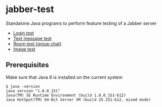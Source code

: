 # jabber-test

Standalone Java programs to perform feature testing of a Jabber server

* [Login test](jabber-test-login/README.md)
* [Text message test](jabber-test-text/README.md)
* [Room test (group chat)](jabber-test-room/README.md)
* [Image test](jabber-test-img/README.md)

## Prerequisites

Make sure that Java 8 is installed on the current system

```
$ java -version
java version "1.8.0_151"
Java(TM) SE Runtime Environment (build 1.8.0_151-b12)
Java HotSpot(TM) 64-Bit Server VM (build 25.151-b12, mixed mode)
```
